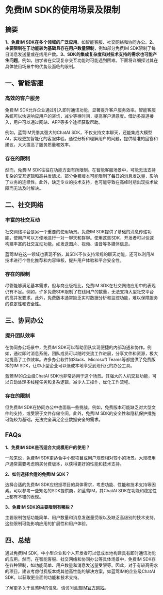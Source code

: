 # 免费IM SDK的使用场景及限制

## 摘要

**1、免费IM SDK在多个领域的广泛应用**。如智能客服、社交网络和协同办公。**2、主要限制在于功能较为基础且存在用户数量限制**，例如部分免费IM SDK限制了每日消息发送量或在线用户数。**3、SDK的集成复杂度和对技术支持的需求也可能产生问题**。例如，初学者在实现复杂交互功能时可能遇到困难。下面将详细探讨其在具体使用场景中的优势及面临的限制。

## 一、智能客服

### 高效的客户服务

免费IM SDK允许企业通过引入即时通讯功能，显著提升客户服务效率。智能客服系统可以快速响应用户的咨询，减少等待时间，提高客户满意度。借助多渠道接入，用户可以通过网站、APP等多个途径获取帮助。

例如，蓝莺IM凭借其强大的ChatAI SDK，不仅支持文本聊天，还能集成大模型AI，实现更加智能化的客服体验。通过分析和理解用户的问题，提供精准的回答和建议，大大提高了服务质量和效率。

### 存在的限制

然而，免费IM SDK往往在功能方面有所限制。在智能客服场景中，可能无法支持复杂的交互逻辑和高并发请求。部分免费版本可能限制了每日的消息发送量，影响了业务的连续性。此外，缺乏专业的技术支持，也可能导致在高峰时期出现技术故障而无法及时解决。

## 二、社交网络

### 丰富的社交互动

社交网络平台是另一个重要的使用场景。免费IM SDK提供了基础的消息传递功能，使用户可以方便地进行一对一聊天和群聊。使用这些SDK，开发者可以快速构建丰富的社交互动功能，如发送图片、视频、语音等多媒体信息。

蓝莺IM在这一领域也表现不俗，其SDK不仅支持常规的聊天功能，还可以利用AI技术进行个性化推荐和内容审核，提升用户体验和平台安全性。

### 存在的限制

尽管能够满足基本需求，但与商业版相比，免费IM SDK在社交网络应用中的表现仍有不足。例如，许多免费SDK限制了在线用户的数量，无法支持大型社交平台的高并发要求。此外，免费版本通常缺乏实时数据分析和监控功能，难以保障服务的稳定性和安全性。

## 三、协同办公

### 提升团队效率

在协同办公场景中，免费IM SDK可以帮助团队实现便捷的内部沟通和协作。例如，通过即时消息系统，团队成员可以随时交流工作进展，分享文件和资源，极大地提高了工作效率。许多办公软件如Slack、Microsoft Teams等都提供了免费版本的IM SDK，让中小型企业可以低成本地享受到现代化的办公工具。

蓝莺IM的企业级ChatAI SDK也非常适用于这个场景。其强大的人机交互功能，可以自动处理多线程任务和复杂逻辑，减少人工操作，优化工作流程。

### 存在的限制

但免费IM SDK在协同办公中也面临一些挑战。例如，免费版本可能缺乏对大型文件的支持，或受限于文件存储空间。此外，免费IM SDK的安全性和隐私保护措施可能较为基础，无法完全满足企业数据安全的需求。

## FAQs

**1、免费IM SDK是否适合大规模用户的使用？**

一般来说，免费IM SDK更适合中小型项目或用户规模相对较小的场景。大规模用户通常需要考虑购买付费版本，以获得更好的性能和技术支持。

**2、如何选择合适的免费IM SDK？**

选择合适的免费IM SDK应根据项目的具体需求，考虑功能、性能和技术支持等因素。可以参考一些知名的SDK提供商，如蓝莺IM，其ChatAI SDK在功能和稳定性上都有不错的表现。

**3、免费IM SDK的主要限制有哪些？**

主要限制包括功能简单、用户数量和消息发送量受限以及缺乏高级别的技术支持。这些限制可能影响应用的扩展性和用户体验。

## 四、总结

通过免费IM SDK，中小型企业和个人开发者可以低成本地构建具有即时通讯功能的应用。然而，在智能客服、社交网络和协同办公等具体场景中，免费IM SDK存在各种限制，如功能简单、用户数量和消息发送量受限等。因此，对于有较高需求的项目，建议考虑付费版本或其他高性能的解决方案，如蓝莺IM的企业级ChatAI SDK，以获取更全面的功能和技术支持。

了解更多关于蓝莺IM的信息，请访问[蓝莺IM官方网站](https://www.lanyingim.com)。
